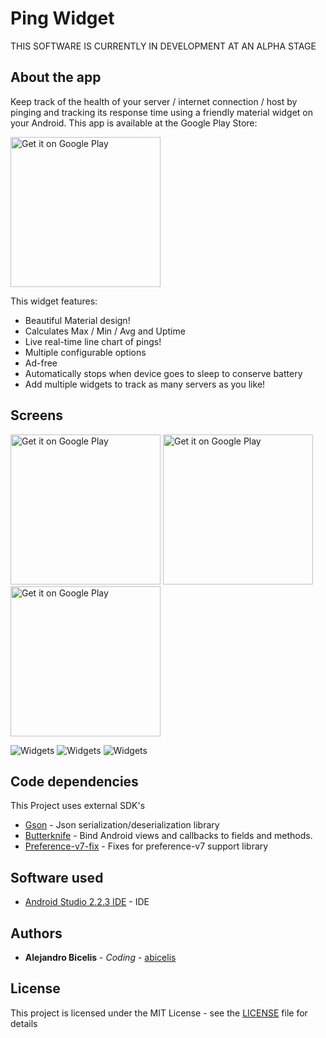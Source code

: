 # Ping Widget #

THIS SOFTWARE IS CURRENTLY IN DEVELOPMENT AT AN ALPHA STAGE


## About the app

Keep track of the health of your server / internet connection / host by pinging and tracking its response time using a friendly material widget on your Android. This app is available at the Google Play Store:

<a href='https://play.google.com/store/apps/details?id=ve.com.abicelis.pingwidget&pcampaignid=MKT-Other-global-all-co-prtnr-py-PartBadge-Mar2515-1'><img alt='Get it on Google Play' src='https://play.google.com/intl/en_us/badges/images/generic/en_badge_web_generic.png' width="240px"/></a>

This widget features:

- Beautiful Material design!
- Calculates Max / Min / Avg and Uptime
- Live real-time line chart of pings!
- Multiple configurable options
- Ad-free
- Automatically stops when device goes to sleep to conserve battery
- Add multiple widgets to track as many servers as you like!

## Screens

<img alt='Get it on Google Play' src='https://github.com/abicelis/PingWidget/blob/master/graphics/play_store/screens/v1.2.4/pingwidget_1.png ' width="240px"/>
<img alt='Get it on Google Play' src='https://github.com/abicelis/PingWidget/blob/master/graphics/play_store/screens/v1.2.4/pingwidget_1.png ' width="240px"/>
<img alt='Get it on Google Play' src='https://github.com/abicelis/PingWidget/blob/master/graphics/play_store/screens/v1.2.4/pingwidget_1.png ' width="240px"/>

![Widgets](https://github.com/abicelis/PingWidget/blob/master/graphics/play_store/screens/v1.2.4/pingwidget_1.png "Widgets title") ![Widgets](https://github.com/abicelis/PingWidget/blob/master/graphics/play_store/screens/v1.2.4/pingwidget_1.png "Widgets title") ![Widgets](https://github.com/abicelis/PingWidget/blob/master/graphics/play_store/screens/v1.2.4/pingwidget_1.png "Widgets title")

## Code dependencies

This Project uses external SDK's


* [Gson](https://github.com/google/gson) - Json serialization/deserialization library
* [Butterknife](https://github.com/JakeWharton/butterknife) - Bind Android views and callbacks to fields and methods.
* [Preference-v7-fix](https://github.com/Gericop/Android-Support-Preference-V7-Fix) - Fixes for preference-v7 support library



## Software used

* [Android Studio 2.2.3 IDE](https://developer.android.com/studio/index.html) - IDE

## Authors

* **Alejandro Bicelis** - *Coding* - [abicelis](https://github.com/abicelis)

## License

This project is licensed under the MIT License - see the [LICENSE](https://github.com/abicelis/PingSidget/blob/master/LICENSE) file for details

